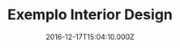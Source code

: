 ---
templateKey: interior-design-post
color: 5
title: Exemplo Interior Design
date: 2016-12-17T15:04:10.000Z
thumbnail: /img/thumbnail.jpg
illustration: /img/illustration.jpg
description: This is just a small example of interior design
details: Interior. 99x99. 12/2010
---